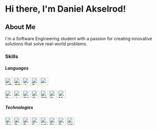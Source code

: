 # Hi there, I'm Daniel Akselrod!

## About Me

I'm a Software Engineering student with a passion for creating innovative solutions that solve real-world problems. 

### Skills
##### Languages
<p>
  <img alt="HTML5" src="https://img.shields.io/badge/html5%20-%23E34F26.svg?&style=for-the-badge&logo=html5&logoColor=white" height="25"/>
  <img alt="CSS" src="https://img.shields.io/badge/css3-1572B6.svg?&style=for-the-badge&logo=css3&logoColor=white" height="25"/>
  <img alt="JavaScript" src="https://img.shields.io/badge/javascript-F7DF1E.svg?&style=for-the-badge&logo=javascript&logoColor=white" height="25"/>
  <img alt="TypeScript" src="https://img.shields.io/badge/typescript%20-%23007ACC.svg?&style=for-the-badge&logo=typescript&logoColor=white" height="25"/>
  <img src="https://img.shields.io/badge/latex-008080.svg?&style=for-the-badge&logo=latex&logoColor=white" height="25"/>
 </p>
 <p>
  <img alt="Python" src="https://img.shields.io/badge/python-3776AB.svg?&style=for-the-badge&logo=python&logoColor=white" height="25"/>
  <img alt="Java" src="https://img.shields.io/badge/java-007396.svg?&style=for-the-badge&logo=java&logoColor=white" height="25"/>
  <img alt="C#" src="https://img.shields.io/badge/c%23-239120.svg?&style=for-the-badge&logo=c-sharp&logoColor=white" height="25"/>
  <img alt="C" src="https://img.shields.io/badge/c-A8B9CC.svg?&style=for-the-badge&logo=c&logoColor=white" height="25"/>
  <img alt="SQL" src="https://img.shields.io/badge/sql-4479A1.svg?&style=for-the-badge&logo=oracle&logoColor=white" height="25"/>
  <img alt="Go" src="https://img.shields.io/badge/go-00ADD8.svg?&style=for-the-badge&logo=go&logoColor=white" height="25"/>
  <img alt="MATLAB" src="https://img.shields.io/badge/matlab-0076A8.svg?&style=for-the-badge&logo=mathworks&logoColor=white" height="25"/>
 </p>
 
 ##### Technologies
 <p>
  <img alt="Git" src="https://img.shields.io/badge/git-F05032.svg?&style=for-the-badge&logo=git&logoColor=white" height="25"/> 
  <img alt="React" src="https://img.shields.io/badge/react%20-%2320232a.svg?&style=for-the-badge&logo=react&logoColor=%2361DAFB" height="25"/>
  <img alt="React Native" src="https://img.shields.io/badge/react_native%20-%2320232a.svg?&style=for-the-badge&logo=react&logoColor=%2361DAFB" height="25"/>
  <img alt="Express" src="https://img.shields.io/badge/express-000000.svg?&style=for-the-badge&logo=express&logoColor=white" height="25"/> 
  <img alt=".NET" src="https://img.shields.io/badge/.NET-512BD4.svg?&style=for-the-badge&logo=.net&logoColor=white" height="25"/> 
  <img alt="Blazor" src="https://img.shields.io/badge/blazor-512BD4.svg?&style=for-the-badge&logo=blazor&logoColor=white" height="25"/> 
  <img alt="Pytest" src="https://img.shields.io/badge/pytest-0A9EDC.svg?&style=for-the-badge&logo=pytest&logoColor=white" height="25"/> 
  <img alt="XNA" src="https://img.shields.io/badge/XNA-DC3C00.svg?&style=for-the-badge&logo=gamepad&logoColor=white" height="25"/>
 </p>

<!--### Stats
![](https://github-readme-stats.vercel.app/api/top-langs/?username=d-akselrod&theme=radical&layout=compact&hide_border=true&langs_count=10&hide=html,css)
-->
